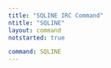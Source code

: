 ```yaml
---
title: "SQLINE IRC Command"
ntitle: "SQLINE"
layout: command
notstarted: true

command: SQLINE
---
```

